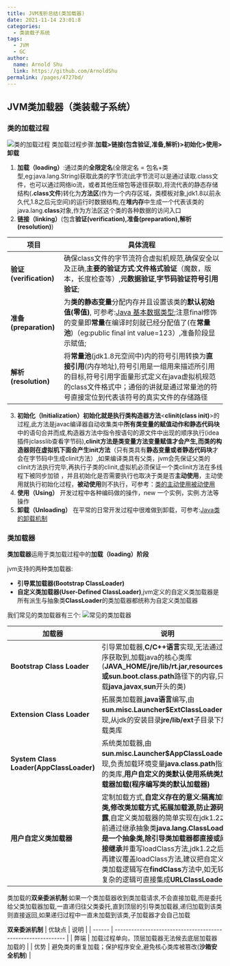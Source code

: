 ```yaml
---
title: JVM浅析总结(类加载器)
date: 2021-11-14 23:01:8
categories: 
  - 类装载子系统
tags: 
  - JVM
  - GC
author: 
  name: Arnold Shu
  link: https://github.com/ArnoldShu
permalink: /pages/4727bd/
---
```


## JVM类加载器（类装载子系统）

### 类的加载过程
![类的加载过程](https://fastly.jsdelivr.net/gh/ArnoldShu/cdn/01.backend/011.Java/01114/4.png)
类加载过程步骤:**加载>链接(包含验证,准备,解析)>初始化>使用>卸载**

1. **加载（loading）**:通过类的**全限定名**(全限定名 = 包名+类型,eg:java.lang.String)获取此类的字节流(此字节流可以是通过读取.class文件，也可以通过网络io流，或者其他压缩包等途径获取),将流代表的静态存储结构(**.class文件**)转化为**方法区**(作为一个内存区域，类模板对象,jdk1.8以前永久代,1.8之后元空间)的运行时数据结构,在**堆内存**中生成一个代表该类的java.lang.**class**对象,作为方法区这个类的各种数据的访问入口  
2.   **链接（linking）**(包含**验证(verification),准备(preparation),解析(resolution)**)

| 项目                   | 具体流程                                                     |
| ---------------------- | ------------------------------------------------------------ |
| **验证(verification)** | 确保class文件的字节流符合虚拟机规范,确保安全以及正确,**主要的验证方式**:**文件格式验证**（魔数，版本，长度检查等）,**元数据验证**,**字节码验证符号引用验证**; |
| **准备(preparation)**  | 为**类的静态变量**分配内存并且设置该类的**默认初始值(零值)**, 可参考:[Java 基本数据类型](https://www.runoob.com/java/java-basic-datatypes.html);注意final修饰的变量即**常量**在编译时刻就已经分配值了(在**常量池**)（eg:public  final int value=123）,准备阶段显示赋值; |
| **解析(resolution)**   | 将**常量池**(jdk1.8元空间中)内的符号引用转换为**直接引用**(内存地址),符号引用是一组用来描述所引用的目标,符号引用字面量形式定义在java虚拟机规范的class文件格式中；通俗的讲就是通过常量池的符号直接定位到代表该符号的真实文件的存储路径 |

3. **初始化（Initialization）**初始化就是执行**类构造器方法**<**clinit(class init)**>的过程,此方法是javac编译器自动收集类中**所有类变量的赋值动作和静态代码块**中的语句合并而成,构造器方法中指令按语句的源文件中出现的顺序执行(idea 插件jclasslib查看字节码),**clinit方法是类变量方法变量赋值才会产生,而类的构造器则在虚拟机下面会产生init方法**（只有类具有**静态变量或者静态代码块**才会在字节码中生成clinit方法）,如果编译类具有父类，jvm会先保证父类的clinit方法执行完毕,再执行子类的clinit,虚拟机必须保证一个类clinit方法在多线程下被同步加锁 ，并且初始化是否需要执行也取决于类是否**主动使用**，主动使用就执行初始化过程，**被动使用**则不执行，可参考：[类的主动使用被动使用](https://blog.csdn.net/mweibiao/article/details/79516708)
4. **使用（Using）** 开发过程中各种编码做的操作，new 一个实例，实例.方法等操作
5. **卸载（Unloading）** 在平常的日常开发过程中很难做到卸载，可参考:[Java类的卸载机制](https://blog.csdn.net/xorxos/article/details/80490240)

### 类加载器
**类加载器**运用于类加载过程中的**加载（loading）阶段**

jvm支持的两种类加载器:
 - **引导累加载器(Bootstrap ClassLoader)**
 - **自定义类加载器(User-Defined ClassLoader)**,jvm定义的自定义类加载器是所有派生与抽象类**ClassLoader**的类加载器都统称为自定义类加载器

我们常见的类加载器有三个:
![常见的类加载器](https://fastly.jsdelivr.net/gh/ArnoldShu/cdn/01.backend/011.Java/01114/5.png)

| 加载器                                  | 说明                                                         |
| --------------------------------------- | ------------------------------------------------------------ |
| **Bootstrap Class Loader**              | 引导累加载器,**C/C++语言**实现,无法通过程序获取到,加载java的核心类库(**JAVA_HOME/jre/lib/rt.jar,resources.jar或sun.boot.class.path**路径下的内容,只加载**java**,**javax**,**sun**开头的类) |
| **Extension Class Loader**              | 拓展类加载器,**java语言**编写,由**sun.misc.Launcher$ExtClassLoader**实现,从jdk的安装目录**jre/lib/ext**子目录下加载类库 |
| **System Class Loader(AppClassLoader)** | 系统类加载器,由**sun.misc.Launcher$AppClassLoader**实现,负责加载环境变量**java.class.path**指定的类库,**用户自定义的类默认使用系统类加载器加载(程序编写类的默认加载器)** |
| **用户自定义类加载器**                  | 定制加载方式,**自定义存在的意义:隔离加载类,修改类加载方式,拓展加载源,防止源码泄露**,自定义类加载器的简单实现在jdk1.2之前通过继承抽象类**java.lang.ClassLoader是一个抽象类,除引导类加载器都直接或间接继承**并重写loadClass方法,jdk1.2之后不再建议覆盖loadClass方法,建议把自定义的类加载逻辑写在**findClass**方法中,如无较为复杂的逻辑可直接集成**URLClassLoader**类 |


 类加载的**双亲委派机制**:如果一个类加载器收到类加载请求,不会直接加载,而是委托给父类加载器加载,一直递归往父类委托,直到顶层的引导类加载器,递归加载到该类则直接返回,如果递归过程中一直未加载到该类,子加载器才会自己加载

 **双亲委派机制**
| 优缺点 | 说明                                                         |
| ------ | ------------------------------------------------------------ |
| 弊端   | 加载过程单向，顶层加载器无法候去底层加载器加载的             |
| 优势   | 避免类的重复加载；保护程序安全,避免核心类库被篡改(**沙箱安全机制**) |







